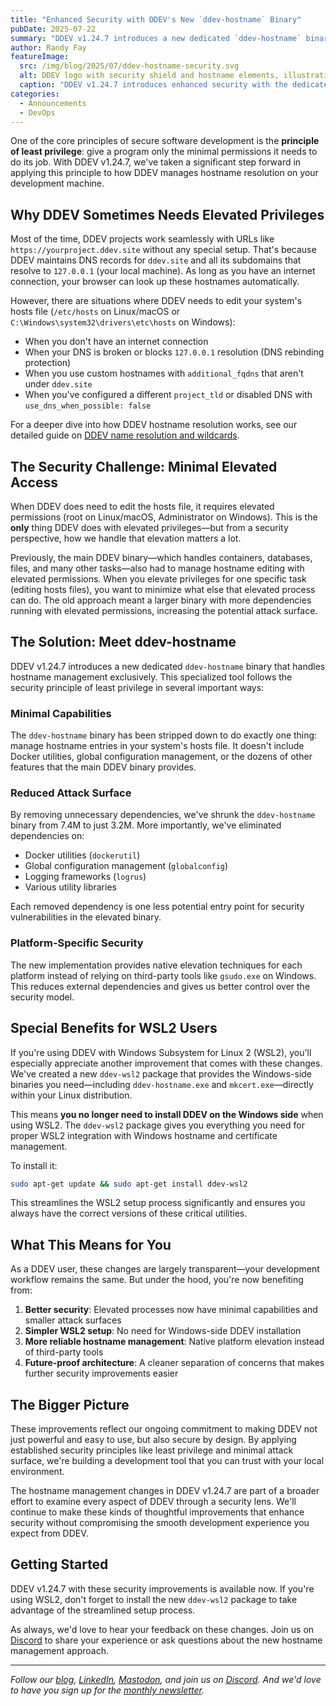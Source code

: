 ```yaml
---
title: "Enhanced Security with DDEV's New `ddev-hostname` Binary"
pubDate: 2025-07-22
summary: "DDEV v1.24.7 introduces a new dedicated `ddev-hostname` binary that improves security by minimizing elevated privileges and simplifies WSL2 setup with the new ddev-wsl2 package."
author: Randy Fay
featureImage:
  src: /img/blog/2025/07/ddev-hostname-security.svg
  alt: DDEV logo with security shield and hostname elements, illustrating the new ddev-hostname security improvements
  caption: "DDEV v1.24.7 introduces enhanced security with the dedicated ddev-hostname binary"
categories:
  - Announcements
  - DevOps
---
```


One of the core principles of secure software development is the **principle of least privilege**: give a program only the minimal permissions it needs to do its job. With DDEV v1.24.7, we've taken a significant step forward in applying this principle to how DDEV manages hostname resolution on your development machine.

## Why DDEV Sometimes Needs Elevated Privileges

Most of the time, DDEV projects work seamlessly with URLs like `https://yourproject.ddev.site` without any special setup. That's because DDEV maintains DNS records for `ddev.site` and all its subdomains that resolve to `127.0.0.1` (your local machine). As long as you have an internet connection, your browser can look up these hostnames automatically.

However, there are situations where DDEV needs to edit your system's hosts file (`/etc/hosts` on Linux/macOS or `C:\Windows\system32\drivers\etc\hosts` on Windows):

- When you don't have an internet connection
- When your DNS is broken or blocks `127.0.0.1` resolution (DNS rebinding protection)
- When you use custom hostnames with `additional_fqdns` that aren't under `ddev.site`
- When you've configured a different `project_tld` or disabled DNS with `use_dns_when_possible: false`

For a deeper dive into how DDEV hostname resolution works, see our detailed guide on [DDEV name resolution and wildcards](ddev-name-resolution-wildcards.md).

## The Security Challenge: Minimal Elevated Access

When DDEV does need to edit the hosts file, it requires elevated permissions (root on Linux/macOS, Administrator on Windows). This is the **only** thing DDEV does with elevated privileges—but from a security perspective, how we handle that elevation matters a lot.

Previously, the main DDEV binary—which handles containers, databases, files, and many other tasks—also had to manage hostname editing with elevated permissions. When you elevate privileges for one specific task (editing hosts files), you want to minimize what else that elevated process can do. The old approach meant a larger binary with more dependencies running with elevated permissions, increasing the potential attack surface.

## The Solution: Meet ddev-hostname

DDEV v1.24.7 introduces a new dedicated `ddev-hostname` binary that handles hostname management exclusively. This specialized tool follows the security principle of least privilege in several important ways:

### Minimal Capabilities
The `ddev-hostname` binary has been stripped down to do exactly one thing: manage hostname entries in your system's hosts file. It doesn't include Docker utilities, global configuration management, or the dozens of other features that the main DDEV binary provides.

### Reduced Attack Surface
By removing unnecessary dependencies, we've shrunk the `ddev-hostname` binary from 7.4M to just 3.2M. More importantly, we've eliminated dependencies on:
- Docker utilities (`dockerutil`)
- Global configuration management (`globalconfig`) 
- Logging frameworks (`logrus`)
- Various utility libraries

Each removed dependency is one less potential entry point for security vulnerabilities in the elevated binary.

### Platform-Specific Security
The new implementation provides native elevation techniques for each platform instead of relying on third-party tools like `gsudo.exe` on Windows. This reduces external dependencies and gives us better control over the security model.

## Special Benefits for WSL2 Users

If you're using DDEV with Windows Subsystem for Linux 2 (WSL2), you'll especially appreciate another improvement that comes with these changes. We've created a new `ddev-wsl2` package that provides the Windows-side binaries you need—including `ddev-hostname.exe` and `mkcert.exe`—directly within your Linux distribution.

This means **you no longer need to install DDEV on the Windows side** when using WSL2. The `ddev-wsl2` package gives you everything you need for proper WSL2 integration with Windows hostname and certificate management.

To install it:

```bash
sudo apt-get update && sudo apt-get install ddev-wsl2
```

This streamlines the WSL2 setup process significantly and ensures you always have the correct versions of these critical utilities.

## What This Means for You

As a DDEV user, these changes are largely transparent—your development workflow remains the same. But under the hood, you're now benefiting from:

1. **Better security**: Elevated processes now have minimal capabilities and smaller attack surfaces
2. **Simpler WSL2 setup**: No need for Windows-side DDEV installation
3. **More reliable hostname management**: Native platform elevation instead of third-party tools
4. **Future-proof architecture**: A cleaner separation of concerns that makes further security improvements easier

## The Bigger Picture

These improvements reflect our ongoing commitment to making DDEV not just powerful and easy to use, but also secure by design. By applying established security principles like least privilege and minimal attack surface, we're building a development tool that you can trust with your local environment.

The hostname management changes in DDEV v1.24.7 are part of a broader effort to examine every aspect of DDEV through a security lens. We'll continue to make these kinds of thoughtful improvements that enhance security without compromising the smooth development experience you expect from DDEV.

## Getting Started

DDEV v1.24.7 with these security improvements is available now. If you're using WSL2, don't forget to install the new `ddev-wsl2` package to take advantage of the streamlined setup process.

As always, we'd love to hear your feedback on these changes. Join us on [Discord](/s/discord) to share your experience or ask questions about the new hostname management approach.

---

*Follow our [blog](https://ddev.com/blog/), [LinkedIn](https://www.linkedin.com/company/ddev-foundation), [Mastodon](https://fosstodon.org/@ddev), and join us on [Discord](/s/discord). And we'd love to have you sign up for the [monthly newsletter](/newsletter).*
